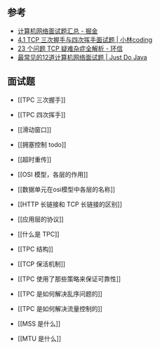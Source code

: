 ## 参考
- [计算机网络面试题汇总 - 掘金](https://juejin.cn/post/7143810987496308743)
- [4.1 TCP 三次握手与四次挥手面试题 | 小林coding](https://xiaolincoding.com/network/3_tcp/tcp_interview.html#tcp-%E5%9F%BA%E6%9C%AC%E8%AE%A4%E8%AF%86)
- [23 个问题 TCP 疑难杂症全解析 - 环信](https://www.easemob.com/news/5249)
- [最常见的12道计算机网络面试题 | Just Do Java](https://www.justdojava.com/2019/11/03/Network_interview_question/)


## 面试题
- [[TPC 三次握手]]
- [[TPC 四次挥手]]
- [[滑动窗口]]
- [[拥塞控制  todo]]
- [[超时重传]]


- [[OSI 模型，各层的作用]]
- [[数据单元在osi模型中各层的名称]]
- [[HTTP 长链接和 TCP 长链接的区别]]
- [[应用层的协议]]
- [[什么是 TPC]]
- [[TPC 结构]]
- [[TCP 保活机制]]
- [[TPC 使用了那些策略来保证可靠性]]
- [[TPC 是如何解决乱序问题的]]
- [[TPC 是如何解决流量控制的]]
- [[MSS 是什么]]
- [[MTU 是什么]]
